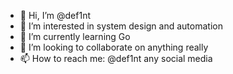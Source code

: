 - 👋 Hi, I’m @def1nt
- 👀 I’m interested in system design and automation
- 🌱 I’m currently learning Go
- 💞️ I’m looking to collaborate on anything really
- 📫 How to reach me: @def1nt any social media

<!---
def1nt/def1nt is a ✨ special ✨ repository because its `README.md` (this file) appears on your GitHub profile.
You can click the Preview link to take a look at your changes.
--->
